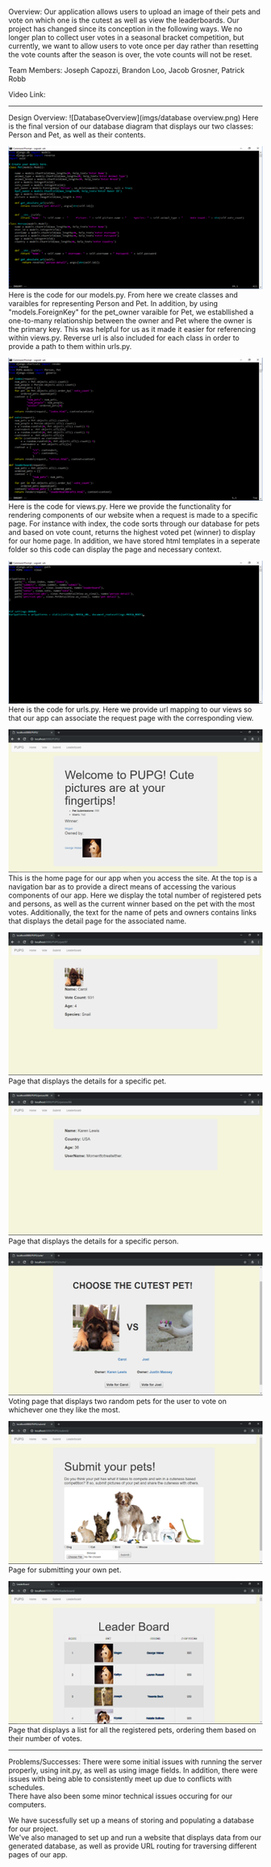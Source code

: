 Overview:
Our application allows users to upload an image of their pets and vote on which one is the cutest as well as view the
leaderboards. Our project has changed since its conception in the following ways. We no longer plan to collect user votes in a seasonal bracket competition,
but currently, we want to allow users to vote once per day rather than resetting the vote counts after the season is over,  the vote counts
will not be reset. 

Team Members: 
Joseph Capozzi, Brandon Loo, Jacob Grosner, Patrick Robb

Video Link:
____________________________________________________________________

Design Overview:
![DatabaseOverview](imgs/database overview.png)
Here is the final version of our database diagram that displays our two classes: Person and Pet, as well as their contents.

![Models](imgs/models_image.png)
Here is the code for our models.py.  From here we create classes and varaibles for representing Person and Pet.
In addition, by using "models.ForeignKey" for the pet_owner varaible for Pet, we establlished a one-to-many relationship between the owner and Pet
where the owner is the primary key.  This was helpful for us as it made it easier for referencing within views.py.
Reverse url is also included for each class in order to provide a path to them within urls.py.

![Views](imgs/views_image.png)
Here is the code for views.py.  Here we provide the functionality for rendering components of our website when a request is made to a specific page.
For instance with index, the code sorts through our database for pets and based on vote count, returns the highest voted pet (winner) to display for our home page.
In addition, we have stored html templates in a seperate folder so this code can display the page and necessary context.

![URL](imgs/url_image.png)
Here is the code for urls.py.  Here we provide url mapping to our views so that our app can associate the request page with the corresponding view.

![DatabaseCode](imgs/homepage.png)
This is the home page for our app when you access the site.  At the top is a navigation bar as to provide a direct means of accessing the various components of our app.
Here we display the total number of registered pets and persons, as well as the current winner based on the pet with the most votes.
Additionally, the text for the name of pets and owners contains links that displays the detail page for the associated name.

![Pet](imgs/pet_details.png)
Page that displays the details for a specific pet.

![Person](imgs/person_detail.png)
Page that displays the details for a specific person.

![Vote](imgs/vote.png)
Voting page that displays two random pets for the user to vote on whichever one they like the most.

![Submit](imgs/submit.png)
Page for submitting your own pet.

![Leaderboard](imgs/leaderboard.png)
Page that displays a list for all the registered pets, ordering them based on their number of votes.
____________________________________________________________________

Problems/Successes:
There were some initial issues with running the server properly, using init.py, as well as using image fields.
In addition, there were issues with being able to consistently meet up due to conflicts with schedules.   
There have also been some minor technical issues occuring for our computers.

We have sucessfully set up a means of storing and populating a database for our project.  
We've also managed to set up and run a website that displays data from our generated database, 
as well as provide URL routing for traversing different pages of our app.
